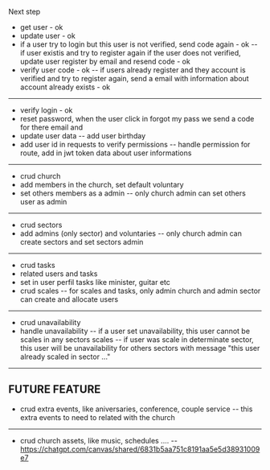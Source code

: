 Next step
- get user - ok
- update user - ok
- if a user try to login but this user is not verified, send code again - ok 
-- if user existis and try to register again if the user does not verified, update user register by email and resend code - ok
- verify user code - ok
-- if users already register and they account is verified and try to register again, send a email with information about account already exists - ok
-----------------
- verify login - ok
- reset password, when the user click in forgot my pass we send a code for there email and 
- update user data
-- add user birthday
- add user id in requests to verify permissions
-- handle permission for route, add in jwt token data about user informations
-----------------
- crud church
- add members in the church, set default voluntary
- set others members as a admin
-- only church admin can set others user as admin
----------------
- crud sectors
- add admins (only sector) and voluntaries
-- only church admin can create sectors and set sectors admin
----------------
- crud tasks
- related users and tasks
- set in user perfil tasks like minister, guitar etc
- crud scales
-- for scales and tasks, only admin church and admin sector can create and allocate users
-------------
- crud unavailability
- handle unavailability
-- if a user set unavailability, this user cannot be scales in any sectors scales
-- if user was scale in determinate sector, this user will be unavailability for others sectors with message "this user already scaled in sector ..."
--------------
## FUTURE FEATURE
- crud extra events, like aniversaries, conference, couple service 
-- this extra events to need to related with the church
--------------
- crud church assets, like music, schedules ....
-- https://chatgpt.com/canvas/shared/6831b5aa751c8191aa5e5d38931009e7
 


